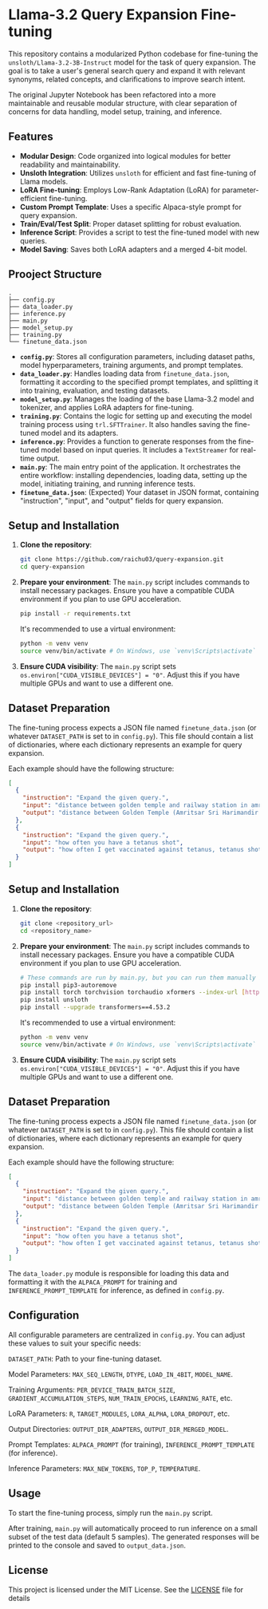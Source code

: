 # Llama-3.2 Query Expansion Fine-tuning
This repository contains a modularized Python codebase for fine-tuning the `unsloth/Llama-3.2-3B-Instruct` model for the task of query expansion. The goal is to take a user's general search query and expand it with relevant synonyms, related concepts, and clarifications to improve search intent.

The original Jupyter Notebook has been refactored into a more maintainable and reusable modular structure, with clear separation of concerns for data handling, model setup, training, and inference.

## Features
* **Modular Design**: Code organized into logical modules for better readability and maintainability.
* **Unsloth Integration**: Utilizes `unsloth` for efficient and fast fine-tuning of Llama models.
* **LoRA Fine-tuning**: Employs Low-Rank Adaptation (LoRA) for parameter-efficient fine-tuning.
* **Custom Prompt Template**: Uses a specific Alpaca-style prompt for query expansion.
* **Train/Eval/Test Split**: Proper dataset splitting for robust evaluation.
* **Inference Script**: Provides a script to test the fine-tuned model with new queries.
* **Model Saving**: Saves both LoRA adapters and a merged 4-bit model.

## Prooject Structure
```
.
├── config.py
├── data_loader.py
├── inference.py
├── main.py
├── model_setup.py
├── training.py
└── finetune_data.json
```
* **`config.py`**: Stores all configuration parameters, including dataset paths, model hyperparameters, training arguments, and prompt templates.
* **`data_loader.py`**: Handles loading data from `finetune_data.json`, formatting it according to the specified prompt templates, and splitting it into training, evaluation, and testing datasets.
* **`model_setup.py`**: Manages the loading of the base Llama-3.2 model and tokenizer, and applies LoRA adapters for fine-tuning.
* **`training.py`**: Contains the logic for setting up and executing the model training process using `trl.SFTTrainer`. It also handles saving the fine-tuned model and its adapters.
* **`inference.py`**: Provides a function to generate responses from the fine-tuned model based on input queries. It includes a `TextStreamer` for real-time output.
* **`main.py`**: The main entry point of the application. It orchestrates the entire workflow: installing dependencies, loading data, setting up the model, initiating training, and running inference tests.
* **`finetune_data.json`**: (Expected) Your dataset in JSON format, containing "instruction", "input", and "output" fields for query expansion.

## Setup and Installation
1.  **Clone the repository**:
    ```bash
    git clone https://github.com/raichu03/query-expansion.git
    cd query-expansion
    ```

2.  **Prepare your environment**:
    The `main.py` script includes commands to install necessary packages. Ensure you have a compatible CUDA environment if you plan to use GPU acceleration.

    ```bash
    pip install -r requirements.txt
    ```
    It's recommended to use a virtual environment:
    ```bash
    python -m venv venv
    source venv/bin/activate # On Windows, use `venv\Scripts\activate`
    ```
3.  **Ensure CUDA visibility**:
    The `main.py` script sets `os.environ["CUDA_VISIBLE_DEVICES"] = "0"`. Adjust this if you have multiple GPUs and want to use a different one.

## Dataset Preparation
The fine-tuning process expects a JSON file named `finetune_data.json` (or whatever `DATASET_PATH` is set to in `config.py`). This file should contain a list of dictionaries, where each dictionary represents an example for query expansion.

Each example should have the following structure:

```json
[
  {
    "instruction": "Expand the given query.",
    "input": "distance between golden temple and railway station in amritsar",
    "output": "distance between Golden Temple (Amritsar Sri Harimandir Sahib) and nearest railway station (Amritsar Junction), including walking paths and public transportation options."
  },
  {
    "instruction": "Expand the given query.",
    "input": "how often you have a tetanus shot",
    "output": "how often I get vaccinated against tetanus, tetanus shot schedule, tetanus immunization frequency, booster shots for tetanus, tetanus vaccination requirements, tetanus shot interval, adult tetanus vaccination guidelines"
  }
]
```

## Setup and Installation

1.  **Clone the repository**:
    ```bash
    git clone <repository_url>
    cd <repository_name>
    ```

2.  **Prepare your environment**:
    The `main.py` script includes commands to install necessary packages. Ensure you have a compatible CUDA environment if you plan to use GPU acceleration.

    ```bash
    # These commands are run by main.py, but you can run them manually if preferred
    pip install pip3-autoremove
    pip install torch torchvision torchaudio xformers --index-url [https://download.pytorch.org/whl/cu124](https://download.pytorch.org/whl/cu124)
    pip install unsloth
    pip install --upgrade transformers==4.53.2
    ```
    It's recommended to use a virtual environment:
    ```bash
    python -m venv venv
    source venv/bin/activate # On Windows, use `venv\Scripts\activate`
    ```

3.  **Ensure CUDA visibility**:
    The `main.py` script sets `os.environ["CUDA_VISIBLE_DEVICES"] = "0"`. Adjust this if you have multiple GPUs and want to use a different one.

## Dataset Preparation

The fine-tuning process expects a JSON file named `finetune_data.json` (or whatever `DATASET_PATH` is set to in `config.py`). This file should contain a list of dictionaries, where each dictionary represents an example for query expansion.

Each example should have the following structure:

```json
[
  {
    "instruction": "Expand the given query.",
    "input": "distance between golden temple and railway station in amritsar",
    "output": "distance between Golden Temple (Amritsar Sri Harimandir Sahib) and nearest railway station (Amritsar Junction), including walking paths and public transportation options."
  },
  {
    "instruction": "Expand the given query.",
    "input": "how often you have a tetanus shot",
    "output": "how often I get vaccinated against tetanus, tetanus shot schedule, tetanus immunization frequency, booster shots for tetanus, tetanus vaccination requirements, tetanus shot interval, adult tetanus vaccination guidelines"
  }
]
```
The `data_loader.py` module is responsible for loading this data and formatting it with the `ALPACA_PROMPT` for training and `INFERENCE_PROMPT_TEMPLATE` for inference, as defined in `config.py`.

## Configuration
All configurable parameters are centralized in `config.py`. You can adjust these values to suit your specific needs:

`DATASET_PATH`: Path to your fine-tuning dataset.

Model Parameters: `MAX_SEQ_LENGTH`, `DTYPE`, `LOAD_IN_4BIT`, `MODEL_NAME`.

Training Arguments: `PER_DEVICE_TRAIN_BATCH_SIZE`, `GRADIENT_ACCUMULATION_STEPS`, `NUM_TRAIN_EPOCHS`, `LEARNING_RATE`, etc.

LoRA Parameters: `R`, `TARGET_MODULES`, `LORA_ALPHA`, `LORA_DROPOUT`, etc.

Output Directories: `OUTPUT_DIR_ADAPTERS`, `OUTPUT_DIR_MERGED_MODEL`.

Prompt Templates: `ALPACA_PROMPT` (for training), `INFERENCE_PROMPT_TEMPLATE` (for inference).

Inference Parameters: `MAX_NEW_TOKENS`, `TOP_P`, `TEMPERATURE`.

## Usage
To start the fine-tuning process, simply run the `main.py` script.

After training, `main.py` will automatically proceed to run inference on a small subset of the test data (default 5 samples). The generated responses will be printed to the console and saved to `output_data.json`.

## License
This project is licensed under the MIT License. See the [LICENSE](LICENSE) file for details